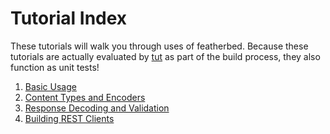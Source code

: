 # Tutorial Index

These tutorials will walk you through uses of featherbed.  Because these tutorials are actually
evaluated by [tut](https://github.com/tpolecat/tut) as part of the build process, they also
function as unit tests!

 1. [Basic Usage](01-basic-usage.md)
 2. [Content Types and Encoders](02-content-types-and-encoders.md)
 3. [Response Decoding and Validation](03-response-decoding-and-validation.md)
 4. [Building REST Clients](04-building-rest-clients.md)
